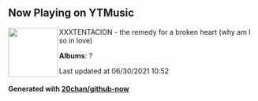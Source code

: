 ## Now Playing on YTMusic

[<img align="left" width="100" src="https://lh3.googleusercontent.com/7WuCPt_wzSaUJ8aNSmY4tzjMnx9Yyc-GFdD67nrgk4IUzdTz0B80JP9aoHP0_a-Xo0rx9PtxBKx7Xay9">](https://music.youtube.com/watch?v=ndCI8DIM86w)

XXXTENTACION - the remedy for a broken heart (why am I so in love)

**Albums**: ?

Last updated at 06/30/2021 10:52

#### Generated with [20chan/github-now](https://github.com/20chan/github-now)
